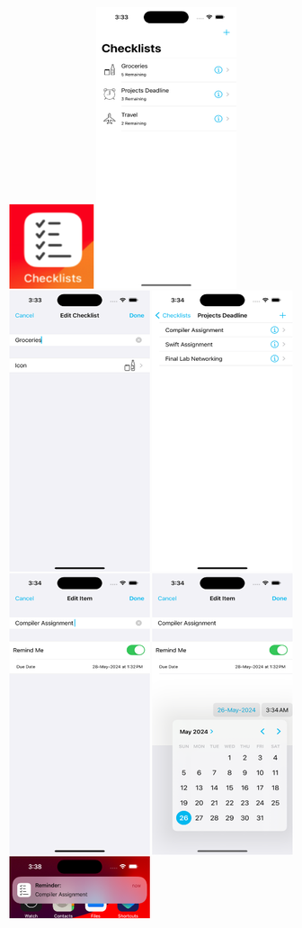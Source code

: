 <img src="https://github.com/zeeshan2k2/Checklists/blob/main/Checklist%20-%20appicon.png" width="150" height="150">
<img src="https://github.com/zeeshan2k2/Checklists/blob/main/Main%20page%20-%20checklist.png" width="250" height="500">
<img src="https://github.com/zeeshan2k2/Checklists/blob/main/Main%20list%20edit.png" width="250" height="500">
<img src="https://github.com/zeeshan2k2/Checklists/blob/main/Sub%20Checklist.png" width="250" height="500">
<img src="https://github.com/zeeshan2k2/Checklists/blob/main/Sub%20Checklist%20Edit.png" width="250" height="500">
<img src="https://github.com/zeeshan2k2/Checklists/blob/main/date%20editing%20implementation.png" width="250" height="500">
<img src="https://github.com/zeeshan2k2/Checklists/blob/main/Notification.png" width="250" height="110">
